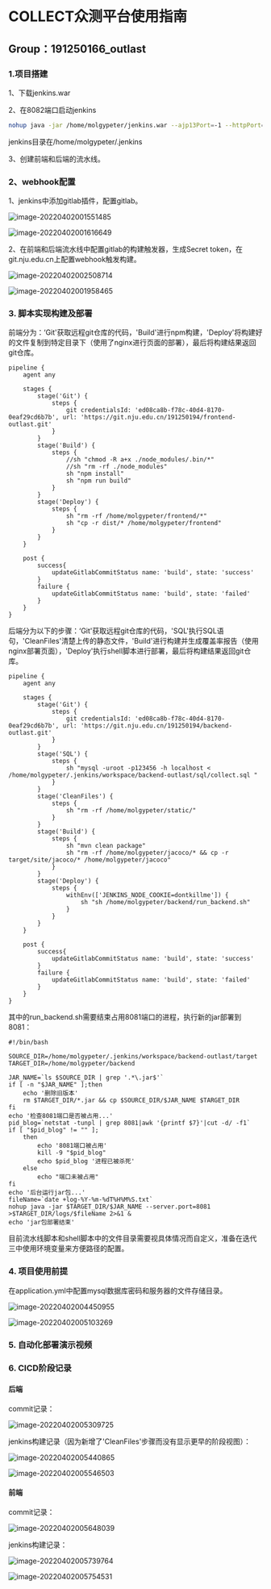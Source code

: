 # COLLECT众测平台使用指南

## Group：191250166_outlast

### 1.项目搭建

1、下载jenkins.war

2、在8082端口启动jenkins 

```bash
nohup java -jar /home/molgypeter/jenkins.war --ajp13Port=-1 --httpPort=8082 >/dev/null 2>&1 &
```

jenkins目录在/home/molgypeter/.jenkins

3、创建前端和后端的流水线。

### 2、webhook配置

1、jenkins中添加gitlab插件，配置gitlab。

![image-20220402001551485](部署文档.assets/image-20220402001551485.png)

![image-20220402001616649](部署文档.assets/image-20220402001616649.png)

2、在前端和后端流水线中配置gitlab的构建触发器，生成Secret token，在git.nju.edu.cn上配置webhook触发构建。

![image-20220402002508714](部署文档.assets/image-20220402002508714.png)

![image-20220402001958465](部署文档.assets/image-20220402001958465.png)

### 3. 脚本实现构建及部署

前端分为：‘Git'获取远程git仓库的代码，'Build'进行npm构建，'Deploy'将构建好的文件复制到特定目录下（使用了nginx进行页面的部署），最后将构建结果返回git仓库。

```
pipeline {
    agent any

    stages {
        stage('Git') {
            steps {
                git credentialsId: 'ed08ca8b-f78c-40d4-8170-0eaf29cd6b7b', url: 'https://git.nju.edu.cn/191250194/frontend-outlast.git'
            }
        }
        stage('Build') {
            steps {
                //sh "chmod -R a+x ./node_modules/.bin/*"
                //sh "rm -rf ./node_modules"
                sh "npm install"
                sh "npm run build"
            }
        }
        stage('Deploy') {
            steps {
                sh "rm -rf /home/molgypeter/frontend/*"
                sh "cp -r dist/* /home/molgypeter/frontend"
            }
        }
    }
    
    post {
        success{
            updateGitlabCommitStatus name: 'build', state: 'success'
        }
        failure {
            updateGitlabCommitStatus name: 'build', state: 'failed'
        }
    }
}
```

后端分为以下的步骤：‘Git'获取远程git仓库的代码，'SQL'执行SQL语句，'CleanFiles'清楚上传的静态文件，'Build'进行构建并生成覆盖率报告（使用nginx部署页面），'Deploy'执行shell脚本进行部署，最后将构建结果返回git仓库。

```
pipeline {
    agent any

    stages {
        stage('Git') {
            steps {
                git credentialsId: 'ed08ca8b-f78c-40d4-8170-0eaf29cd6b7b', url: 'https://git.nju.edu.cn/191250194/backend-outlast.git'
            }
        }
        stage('SQL') {
            steps {
                sh "mysql -uroot -p123456 -h localhost < /home/molgypeter/.jenkins/workspace/backend-outlast/sql/collect.sql "
            }
        }
        stage('CleanFiles') {
            steps {
                sh "rm -rf /home/molgypeter/static/"
            }
        }
        stage('Build') {
            steps {
                sh "mvn clean package"
                sh "rm -rf /home/molgypeter/jacoco/* && cp -r target/site/jacoco/* /home/molgypeter/jacoco"
            }
        }
        stage('Deploy') {
            steps {
                withEnv(['JENKINS_NODE_COOKIE=dontkillme']) {
                    sh "sh /home/molgypeter/backend/run_backend.sh"
                }
            }
        }
    }
    
    post {
        success{
            updateGitlabCommitStatus name: 'build', state: 'success'
        }
        failure {
            updateGitlabCommitStatus name: 'build', state: 'failed'
        }
    }
}
```

其中的run_backend.sh需要结束占用8081端口的进程，执行新的jar部署到8081：

```shell
#!/bin/bash

SOURCE_DIR=/home/molgypeter/.jenkins/workspace/backend-outlast/target
TARGET_DIR=/home/molgypeter/backend

JAR_NAME=`ls $SOURCE_DIR | grep '.*\.jar$'`
if [ -n "$JAR_NAME" ];then
    echo '删除旧版本'
    rm $TARGET_DIR/*.jar && cp $SOURCE_DIR/$JAR_NAME $TARGET_DIR
fi
echo '检查8081端口是否被占用...'
pid_blog=`netstat -tunpl | grep 8081|awk '{printf $7}'|cut -d/ -f1`
if [ "$pid_blog" != "" ];
    then
        echo '8081端口被占用'
        kill -9 "$pid_blog"
        echo $pid_blog '进程已被杀死'
    else
        echo "端口未被占用"
fi
echo '后台运行jar包...'
fileName=`date +log-%Y-%m-%dT%H%M%S.txt`
nohup java -jar $TARGET_DIR/$JAR_NAME --server.port=8081 >$TARGET_DIR/logs/$fileName 2>&1 &
echo 'jar包部署结束'
```

目前流水线脚本和shell脚本中的文件目录需要视具体情况而自定义，准备在迭代三中使用环境变量来方便路径的配置。

### 4. 项目使用前提

在application.yml中配置mysql数据库密码和服务器的文件存储目录。

![image-20220402004450955](部署文档.assets/image-20220402004450955.png)

![image-20220402005103269](部署文档.assets/image-20220402005103269.png)

### 5. 自动化部署演示视频

### 6. CICD阶段记录

#### 后端

commit记录：

![image-20220402005309725](部署文档.assets/image-20220402005309725.png)

jenkins构建记录（因为新增了'CleanFiles'步骤而没有显示更早的阶段视图）：

![image-20220402005440865](部署文档.assets/image-20220402005440865.png)

![image-20220402005546503](部署文档.assets/image-20220402005546503.png)

#### 前端

commit记录：

![image-20220402005648039](部署文档.assets/image-20220402005648039.png)

jenkins构建记录：

![image-20220402005739764](部署文档.assets/image-20220402005739764.png)

![image-20220402005754531](部署文档.assets/image-20220402005754531.png)

